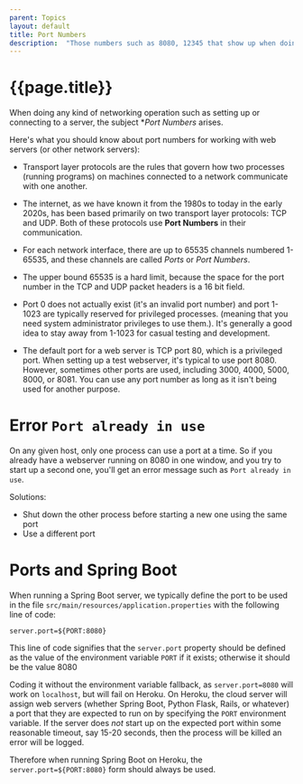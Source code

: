 ```yaml
---
parent: Topics
layout: default
title: Port Numbers
description:  "Those numbers such as 8080, 12345 that show up when doing networking things"
---
```


# {{page.title}}

When doing any kind of networking operation such as setting up or connecting to a server, the subject **Port Numbers* arises.

Here's what you should know about port numbers for working with web servers (or other network servers):

* Transport layer protocols are the rules that govern how two processes (running programs) on machines connected to a network 
  communicate with one another.

* The internet, as we have known it from the 1980s to today in the early 2020s, has been based primarily on two transport layer protocols: 
  TCP and UDP.  Both of these protocols use **Port Numbers** in their communication.
  
* For each network interface, there are up to 65535 channels numbered 1-65535, and these channels are called *Ports* or *Port Numbers*.  

* The upper bound  65535 is a hard limit, because the space for the port number in the TCP and UDP packet headers is a 16 bit field.

* Port 0 does not actually exist (it's an invalid port number) and port 1-1023 are typically reserved for privileged processes.
  (meaning that you need system administrator privileges to use them.).   It's generally a good idea to stay away from 1-1023 for
  casual testing and development.
  
* The default port for a web server is TCP port 80, which is a privileged port.  When setting up a test webserver, it's typical
  to use port 8080.  However, sometimes other ports are used, including 3000, 4000, 5000, 8000, or 8081.    You can use any port number
  as long as it isn't being used for another purpose.
  
# Error `Port already in use`  
  
On any given host, only one process can use a port at a time.  So if you already have a webserver running on 8080 in one window, and
you try to start up a second one, you'll get an error message such as `Port already in use`.  

Solutions:
* Shut down the other process before starting a new one using the same port
* Use a different port

# Ports and Spring Boot

When running a Spring Boot server, we typically define the port to be used in the file `src/main/resources/application.properties` with the following
line of code:

```
server.port=${PORT:8080}
```

This line of code signifies that the `server.port` property should be defined as the value of the environment variable `PORT` if it exists; otherwise
it should be the value 8080

Coding it without the environment variable fallback, as `server.port=8080` will work on `localhost`, but will fail on Heroku.  On Heroku, the 
cloud server will assign web servers (whether Spring Boot, Python Flask, Rails, or whatever) a port that they are expected to run on by
specifying the `PORT` environment variable.  If the server does *not* start up on the expected port within some reasonable timeout, say 15-20 seconds,
then the process will be killed an error will be logged.

Therefore when running Spring Boot on Heroku, the `server.port=${PORT:8080}` form should always be used.

